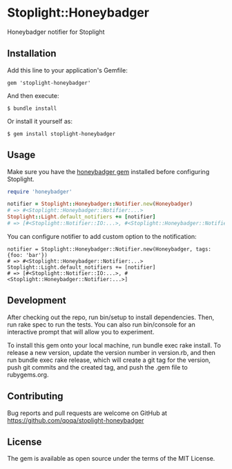 # Stoplight::Honeybadger
Honeybadger notifier for Stoplight 

## Installation

Add this line to your application's Gemfile:

```
gem 'stoplight-honeybadger'
```

And then execute:
```
$ bundle install
```

Or install it yourself as:
```
$ gem install stoplight-honeybadger
```

## Usage

Make sure you have the [honeybadger gem](https://github.com/honeybadger-io/honeybadger-ruby) installed before configuring Stoplight.

```ruby
require 'honeybadger'

notifier = Stoplight::Honeybadger::Notifier.new(Honeybadger)
# => #<Stoplight::Honeybadger::Notifier:...>
Stoplight::Light.default_notifiers += [notifier]
# => [#<Stoplight::Notifier::IO:...>, #<Stoplight::Honeybadger::Notifier:...>]
```

You can configure notifier to add custom option to the notification:

```
notifier = Stoplight::Honeybadger::Notifier.new(Honeybadger, tags: {foo: 'bar'})
# => #<Stoplight::Honeybadger::Notifier:...>
Stoplight::Light.default_notifiers += [notifier]
# => [#<Stoplight::Notifier::IO:...>, #<Stoplight::Honeybadger::Notifier:...>]
```

## Development

After checking out the repo, run bin/setup to install dependencies. Then, run rake spec to run the tests. You can also run bin/console for an interactive prompt that will allow you to experiment.

To install this gem onto your local machine, run bundle exec rake install. To release a new version, update the version number in version.rb, and then run bundle exec rake release, which will create a git tag for the version, push git commits and the created tag, and push the .gem file to rubygems.org.

## Contributing

Bug reports and pull requests are welcome on GitHub at https://github.com/qoqa/stoplight-honeybadger

## License

The gem is available as open source under the terms of the MIT License.
